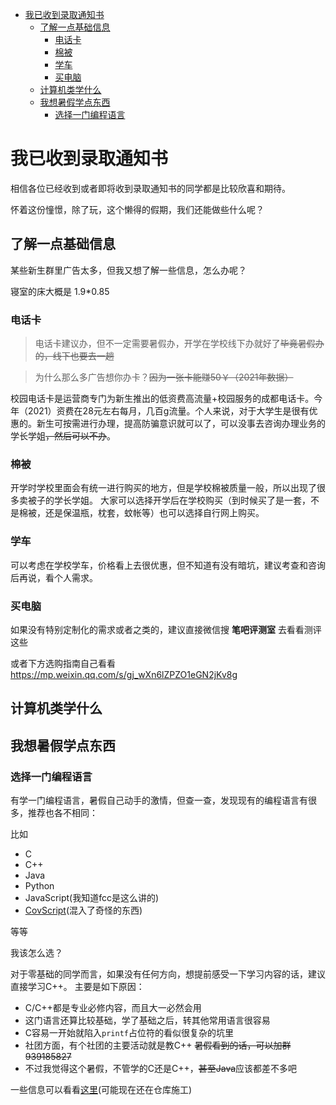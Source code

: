 - [我已收到录取通知书](#我已收到录取通知书)
  - [了解一点基础信息](#了解一点基础信息)
    - [电话卡](#电话卡)
    - [棉被](#棉被)
    - [学车](#学车)
    - [买电脑](#买电脑)
  - [计算机类学什么](#计算机类学什么)
  - [我想暑假学点东西](#我想暑假学点东西)
    - [选择一门编程语言](#选择一门编程语言)

# 我已收到录取通知书

相信各位已经收到或者即将收到录取通知书的同学都是比较欣喜和期待。

怀着这份憧憬，除了玩，这个懒得的假期，我们还能做些什么呢？
## 了解一点基础信息
某些新生群里广告太多，但我又想了解一些信息，怎么办呢？

寝室的床大概是 1.9*0.85
### 电话卡

> 电话卡建议办，但不一定需要暑假办，开学在学校线下办就好了~~毕竟暑假办的，线下也要去一趟~~

> 为什么那么多广告想你办卡？~~因为一张卡能赚50￥（2021年数据）~~

校园电话卡是运营商专门为新生推出的低资费高流量+校园服务的成都电话卡。今年（2021）资费在28元左右每月，几百g流量。个人来说，对于大学生是很有优惠的。新生可按需进行办理，提高防骗意识就可以了，可以没事去咨询办理业务的学长学姐~~，然后可以不办~~。

### 棉被

开学时学校里面会有统一进行购买的地方，但是学校棉被质量一般，所以出现了很多卖被子的学长学姐。
大家可以选择开学后在学校购买（到时候买了是一套，不是棉被，还是保温瓶，枕套，蚊帐等）也可以选择自行网上购买。

### 学车
可以考虑在学校学车，价格看上去很优惠，但不知道有没有暗坑，建议考查和咨询后再说，看个人需求。

### 买电脑
如果没有特别定制化的需求或者之类的，建议直接微信搜 **笔吧评测室** 去看看测评这些

或者下方选购指南自己看看<https://mp.weixin.qq.com/s/gj_wXn6lZPZO1eGN2jKv8g>
## 计算机类学什么

## 我想暑假学点东西

### 选择一门编程语言

有学一门编程语言，暑假自己动手的激情，但查一查，发现现有的编程语言有很多，推荐也各不相同：

比如
- C
- C++
- Java
- Python
- JavaScript(我知道fcc是这么讲的)
- [CovScript](https://covariant.cn/covscript)(混入了奇怪的东西)

等等

我该怎么选？

对于零基础的同学而言，如果没有任何方向，想提前感受一下学习内容的话，建议直接学习C++。
主要是如下原因：
- C/C++都是专业必修内容，而且大一必然会用
- 这门语言还算比较基础，学了基础之后，转其他常用语言很容易
- C容易一开始就陷入`printf`占位符的看似很复杂的坑里
- 社团方面，有个社团的主要活动就是教C++ ~~暑假看到的话，可以加群 939185827~~
- 不过我觉得这个暑假，不管学的C还是C++，~~甚至Java~~应该都差不多吧

一些信息可以看看[这里](https://scu-cs.github.io/C-Cpp)(可能现在还在仓库施工)